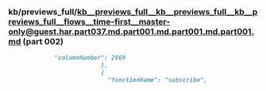 ### kb/previews_full/kb__previews_full__kb__previews_full__kb__previews_full__flows__time-first__master-only@guest.har.part037.md.part001.md.part001.md.part001.md (part 002)

```md
             "columnNumber": 2869
                          },
                          {
                            "functionName": "subscribe",
   
```

```
